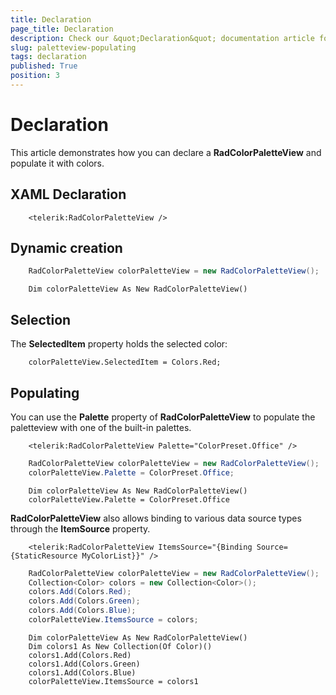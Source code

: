 ```yaml
---
title: Declaration
page_title: Declaration
description: Check our &quot;Declaration&quot; documentation article for the RadColorPicker {{ site.framework_name }} control.
slug: paletteview-populating
tags: declaration
published: True
position: 3
---
```


# Declaration

This article demonstrates how you can declare a __RadColorPaletteView__ and populate it with colors.

## XAML Declaration


```XAML
	<telerik:RadColorPaletteView />
```

## Dynamic creation


```C#
	RadColorPaletteView colorPaletteView = new RadColorPaletteView();
```
```VB.NET
	Dim colorPaletteView As New RadColorPaletteView()
```

## Selection

The __SelectedItem__ property holds the selected color:				


```XAML
	colorPaletteView.SelectedItem = Colors.Red;
```

## Populating

You can use the __Palette__ property of __RadColorPaletteView__ to populate the paletteview with one of the built-in palettes.				


```XAML
	<telerik:RadColorPaletteView Palette="ColorPreset.Office" />
```


```C#
	RadColorPaletteView colorPaletteView = new RadColorPaletteView();
	colorPaletteView.Palette = ColorPreset.Office;
```
```VB.NET
	Dim colorPaletteView As New RadColorPaletteView()
	colorPaletteView.Palette = ColorPreset.Office
```
    
__RadColorPaletteView__  also allows binding to various data source types through the __ItemSource__ property.				


```XAML
	<telerik:RadColorPaletteView ItemsSource="{Binding Source={StaticResource MyColorList}}" />
```


```C#
	RadColorPaletteView colorPaletteView = new RadColorPaletteView();
	Collection<Color> colors = new Collection<Color>();
	colors.Add(Colors.Red);
	colors.Add(Colors.Green);
	colors.Add(Colors.Blue);
	colorPaletteView.ItemsSource = colors;
```
```VB.NET
	Dim colorPaletteView As New RadColorPaletteView()
	Dim colors1 As New Collection(Of Color)()
	colors1.Add(Colors.Red)
	colors1.Add(Colors.Green)
	colors1.Add(Colors.Blue)
	colorPaletteView.ItemsSource = colors1
```